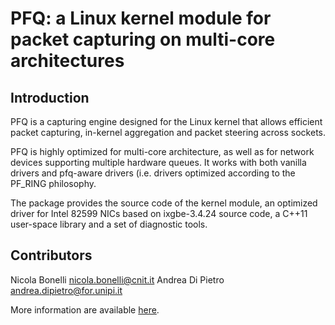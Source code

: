 PFQ: a Linux kernel module for packet capturing on multi-core architectures
===========================================================================

Introduction
------------

PFQ is a capturing engine designed for the Linux kernel that allows efficient 
packet capturing, in-kernel aggregation and packet steering across sockets. 

PFQ is highly optimized for multi-core architecture, as well as for network 
devices supporting multiple hardware queues. It works with both vanilla 
drivers and pfq-aware drivers (i.e. drivers optimized according to
the PF\_RING philosophy.

The package provides the source code of the kernel module, an optimized driver
for Intel 82599 NICs based on ixgbe-3.4.24 source code, a C++11 user-space 
library and a set of diagnostic tools.

Contributors
------------

Nicola Bonelli <nicola.bonelli@cnit.it>
Andrea Di Pietro <andrea.dipietro@for.unipi.it>

More information are available [here][1].


[1]: http://netgroup.iet.unipi.it/software/pfq/
